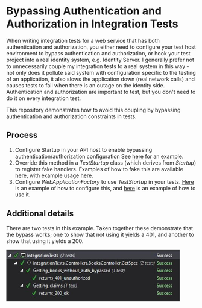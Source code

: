 # Bypassing Authentication and Authorization in Integration Tests

When writing integration tests for a web service that has both authentication and authorization,
you either need to configure your test host environment to bypass authentication and authorization,
or hook your test project into a real identity system, e.g. Identity Server. I generally prefer
not to unnecessarily couple my integration tests to a real system in this way - not only does it
pollute said system with configuration specific to the testing of an application, it also slows
the application down (real network calls) and causes tests to fail when there is an outage on the
identity side. Authentication and authorization are important to test, but you don't need to do it
on every integration test.

This repository demonstrates how to avoid this coupling by bypassing authentication and authorization
constraints in tests.

## Process

1. Configure Startup in your API host to enable bypassing authentication/authorization configuration
See [here](IdentityServer/Startup.cs#L23) for an example.
2. Override this method in a *TestStartup* class (which derives from *Startup*) to register fake handlers.
Examples of how to fake this are available [here](IntegrationTests/Infrastructure/Security), with example
usage [here](IntegrationTests/Infrastructure/Hosting/TestStartup.cs#L9).
3. Configure *WebApplicationFactory* to use *TestStartup* in your tests.
[Here](IntegrationTests/Infrastructure/Hosting/MyWebApplicationFactory.cs) is an example of how to
configure this, and [here](IntegrationTests/Controllers/BooksController/GetSpec/Getting_claims.cs#L17)
is an example of how to use it.

## Additional details

There are two tests in this example. Taken together these demonstrate that the bypass works; one to
show that not using it yields a 401, and another to show that using it yields a 200.

![tests screenshot](tests.jpg)